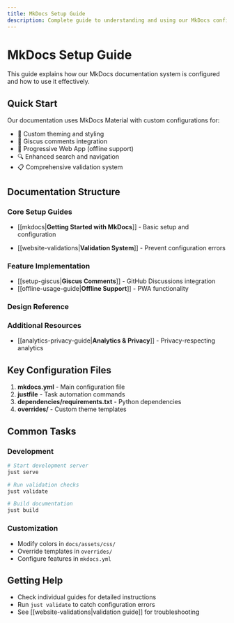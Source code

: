 ```yaml
---
title: MkDocs Setup Guide
description: Complete guide to understanding and using our MkDocs configuration
---
```


# MkDocs Setup Guide

This guide explains how our MkDocs documentation system is configured and how to use it effectively.

## Quick Start

Our documentation uses MkDocs Material with custom configurations for:

- 🎨 Custom theming and styling
- 💬 Giscus comments integration
- 📱 Progressive Web App (offline support)
- 🔍 Enhanced search and navigation
- 📋 Comprehensive validation system

## Documentation Structure

### Core Setup Guides

- [[mkdocs|**Getting Started with MkDocs**]] - Basic setup and configuration
<!-- - [[customization-guide|**Customization Guide**]] - Theme, colors, and styling -->
<!-- - [[navigation-guide|**Navigation Setup**]] - Configure site navigation -->
- [[website-validations|**Validation System**]] - Prevent configuration errors

### Feature Implementation

- [[setup-giscus|**Giscus Comments**]] - GitHub Discussions integration
- [[offline-usage-guide|**Offline Support**]] - PWA functionality
<!-- - [[versioning-guide|**Versioning**]] - Multi-version documentation -->
<!-- - [[features-demo|**Features Demo**]] - Live examples of all features -->

### Design Reference

<!-- - [[components|**Components**]] - UI component reference -->
<!-- - [[css-variables|**CSS Variables**]] - Theming system -->
<!-- - [[typography|**Typography**]] - Font and text styling -->
<!-- - [[tags|**Tags**]] - Content tagging system -->

### Additional Resources

- [[analytics-privacy-guide|**Analytics & Privacy**]] - Privacy-respecting analytics
<!-- - [[index|**Blog Examples**]] - Blog feature examples -->

## Key Configuration Files

1. **mkdocs.yml** - Main configuration file
2. **justfile** - Task automation commands
3. **dependencies/requirements.txt** - Python dependencies
4. **overrides/** - Custom theme templates

## Common Tasks

### Development

```bash
# Start development server
just serve

# Run validation checks
just validate

# Build documentation
just build
```

### Customization

- Modify colors in `docs/assets/css/`
- Override templates in `overrides/`
- Configure features in `mkdocs.yml`

## Getting Help

- Check individual guides for detailed instructions
- Run `just validate` to catch configuration errors
- See [[website-validations|validation guide]] for troubleshooting
